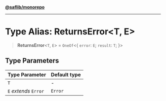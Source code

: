 [**@saflib/monorepo**](../index.md)

***

# Type Alias: ReturnsError\<T, E\>

> **ReturnsError**\<`T`, `E`\> = `OneOf`\<\{ `error`: `E`; `result`: `T`; \}\>

## Type Parameters

| Type Parameter | Default type |
| ------ | ------ |
| `T` | - |
| `E` *extends* `Error` | `Error` |
